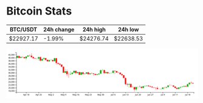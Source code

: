 # Bitcoin Stats

BTC/USDT|24h change|24h high|24h low|
|---|---|---|---|
|$22927.17|-1.99%|$24276.74|$22638.53|

<img src="./chart.svg">
